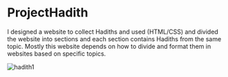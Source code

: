 # ProjectHadith

I designed a website to collect Hadiths and used (HTML/CSS) and divided the website into sections and each section contains Hadiths from the same topic.
Mostly this website depends on how to divide and format them in websites based on specific topics.

![hadith1](https://github.com/user-attachments/assets/4f56f11a-c0c6-4b7d-a3e3-6400c2a64ac0)

